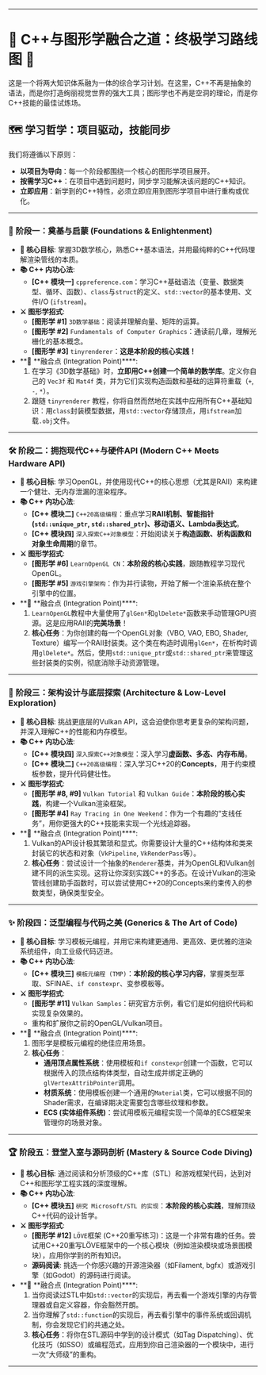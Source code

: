 

---

# 🚀 C++与图形学融合之道：终极学习路线图 🚀

 <!-- 你可以替换成一个更酷的banner图片 -->

这是一个将两大知识体系融为一体的综合学习计划。在这里，C++不再是抽象的语法，而是你打造绚丽视觉世界的强大工具；图形学也不再是空洞的理论，而是你C++技能的最佳试炼场。

## 🗺️ 学习哲学：项目驱动，技能同步

我们将遵循以下原则：
- **以项目为导向**：每一个阶段都围绕一个核心的图形学项目展开。
- **按需学习C++**：在项目中遇到问题时，同步学习能解决该问题的C++知识。
- **立即应用**：新学到的C++特性，必须立即应用到图形学项目中进行重构或优化。

---

### 🧠 **阶段一：奠基与启蒙 (Foundations & Enlightenment)**

*   **🎯 核心目标**: 掌握3D数学核心，熟悉C++基本语法，并用最纯粹的C++代码理解渲染管线的本质。
*   **📚 C++ 内功心法**:
    *   **[C++ 模块一]** `cppreference.com`：学习C++基础语法（变量、数据类型、循环、函数）、`class`与`struct`的定义、`std::vector`的基本使用、文件I/O (`ifstream`)。
*   **⚔️ 图形学招式**:
    *   **[图形学 #1]** `3D数学基础`：阅读并理解向量、矩阵的运算。
    *   **[图形学 #2]** `Fundamentals of Computer Graphics`：通读前几章，理解光栅化的基本概念。
    *   **[图形学 #3]** `tinyrenderer`：**这是本阶段的核心实践！**
*   **🔗 **融合点 (Integration Point)****:
    1.  在学习《3D数学基础》时，**立即用C++创建一个简单的数学库**。定义你自己的 `Vec3f` 和 `Mat4f` 类，并为它们实现构造函数和基础的运算符重载（`+`, `-`, `*`）。
    2.  跟随 `tinyrenderer` 教程，你将自然而然地在实践中应用所有C++基础知识：用`class`封装模型数据，用`std::vector`存储顶点，用`ifstream`加载`.obj`文件。

---

### 🛠️ **阶段二：拥抱现代C++与硬件API (Modern C++ Meets Hardware API)**

*   **🎯 核心目标**: 学习OpenGL，并使用现代C++的核心思想（尤其是RAII）来构建一个健壮、无内存泄漏的渲染程序。
*   **📚 C++ 内功心法**:
    *   **[C++ 模块二]** `C++20高级编程`：重点学习**RAII机制、智能指针 (`std::unique_ptr`, `std::shared_ptr`)、移动语义、Lambda表达式**。
    *   **[C++ 模块四]** `深入探索C++对象模型`：开始阅读关于**构造函数、析构函数和对象生命周期**的章节。
*   **⚔️ 图形学招式**:
    *   **[图形学 #6]** `LearnOpenGL CN`：**本阶段的核心实践**，跟随教程学习现代OpenGL。
    *   **[图形学 #5]** `游戏引擎架构`：作为并行读物，开始了解一个渲染系统在整个引擎中的位置。
*   **🔗 **融合点 (Integration Point)****:
    1.  `LearnOpenGL`教程中大量使用了`glGen*`和`glDelete*`函数来手动管理GPU资源。这是应用RAII的**完美场景**！
    2.  **核心任务**：为你创建的每一个OpenGL对象（VBO, VAO, EBO, Shader, Texture）编写一个RAII封装类。这个类在构造时调用`glGen*`，在析构时调用`glDelete*`。然后，使用`std::unique_ptr`或`std::shared_ptr`来管理这些封装类的实例，彻底消除手动资源管理。

---

### 🚀 **阶段三：架构设计与底层探索 (Architecture & Low-Level Exploration)**

*   **🎯 核心目标**: 挑战更底层的Vulkan API，这会迫使你思考更复杂的架构问题，并深入理解C++的性能和内存模型。
*   **📚 C++ 内功心法**:
    *   **[C++ 模块四]** `深入探索C++对象模型`：深入学习**虚函数、多态、内存布局**。
    *   **[C++ 模块二]** `C++20高级编程`：深入学习C++20的**Concepts**，用于约束模板参数，提升代码健壮性。
*   **⚔️ 图形学招式**:
    *   **[图形学 #8, #9]** `Vulkan Tutorial` 和 `Vulkan Guide`：**本阶段的核心实践**，构建一个Vulkan渲染框架。
    *   **[图形学 #4]** `Ray Tracing in One Weekend`：作为一个有趣的“支线任务”，用你更强大的C++技能来实现一个光线追踪器。
*   **🔗 **融合点 (Integration Point)****:
    1.  Vulkan的API设计极其繁琐和显式。你需要设计大量的C++结构体和类来封装它的状态和对象（`VkPipeline`, `VkRenderPass`等）。
    2.  **核心任务**：尝试设计一个抽象的`Renderer`基类，并为OpenGL和Vulkan创建不同的派生实现。这将让你深刻实践C++的多态。在设计Vulkan的渲染管线创建助手函数时，可以尝试使用C++20的Concepts来约束传入的参数类型，确保类型安全。

---

### ✨ **阶段四：泛型编程与代码之美 (Generics & The Art of Code)**

*   **🎯 核心目标**: 学习模板元编程，并用它来构建更通用、更高效、更优雅的渲染系统组件，向工业级代码迈进。
*   **📚 C++ 内功心法**:
    *   **[C++ 模块三]** `模板元编程 (TMP)`：**本阶段的核心学习内容**，掌握类型萃取、SFINAE、`if constexpr`、变参模板等。
*   **⚔️ 图形学招式**:
    *   **[图形学 #11]** `Vulkan Samples`：研究官方示例，看它们是如何组织代码和实现复杂效果的。
    *   重构和扩展你之前的OpenGL/Vulkan项目。
*   **🔗 **融合点 (Integration Point)****:
    1.  图形学是模板元编程的绝佳应用场景。
    2.  **核心任务**：
        *   **通用顶点属性系统**：使用模板和`if constexpr`创建一个函数，它可以根据传入的顶点结构体类型，自动生成并绑定正确的`glVertexAttribPointer`调用。
        *   **材质系统**：使用模板创建一个通用的`Material`类，它可以根据不同的Shader需求，在编译期决定需要包含哪些纹理和参数。
        *   **ECS (实体组件系统)**：尝试用模板元编程实现一个简单的ECS框架来管理你的场景对象。

---

### 🏆 **阶段五：登堂入室与源码剖析 (Mastery & Source Code Diving)**

*   **🎯 核心目标**: 通过阅读和分析顶级的C++库（STL）和游戏框架代码，达到对C++和图形学工程实践的深度理解。
*   **📚 C++ 内功心法**:
    *   **[C++ 模块五]** `研究 Microsoft/STL 的实现`：**本阶段的核心实践**，理解顶级C++代码的设计哲学。
*   **⚔️ 图形学招式**:
    *   **[图形学 #12]** `LÖVE`框架 (C++20重写练习)：这是一个非常有趣的任务。尝试用C++20重写LÖVE框架中的一个核心模块（例如渲染模块或场景图模块），应用你学到的所有知识。
    *   **源码阅读**: 挑选一个你感兴趣的开源渲染器（如Filament, bgfx）或游戏引擎（如Godot）的源码进行阅读。
*   **🔗 **融合点 (Integration Point)****:
    1.  当你阅读过STL中如`std::vector`的实现后，再去看一个游戏引擎的内存管理器或自定义容器，你会豁然开朗。
    2.  当你理解了`std::function`的实现后，再去看引擎中的事件系统或回调机制，你会发现它们的共通之处。
    3.  **核心任务**：将你在STL源码中学到的设计模式（如Tag Dispatching）、优化技巧（如SSO）或编程范式，应用到你自己渲染器的一个模块中，进行一次“大师级”的重构。

---
